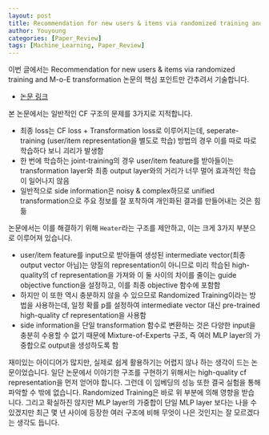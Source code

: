 ```yaml
---
layout: post
title: Recommendation for new users & items via randomized training and M-o-E transformation 요약 설명
author: Youyoung
categories: [Paper_Review]
tags: [Machine_Learning, Paper_Review]
---
```


이번 글에서는 Recommendation for new users & items via randomized training and M-o-E transformation
 논문의 핵심 포인트만 간추려서 기술합니다.  

- [논문 링크](https://dl.acm.org/doi/abs/10.1145/3397271.3401178)  

본 논문에서는 일반적인 CF 구조의 문제를 3가지로 지적합니다.  

- 최종 loss는 CF loss + Transformation loss로 이루어지는데, seperate-training (user/item representation을 별도로 학습) 방법의 경우 이를 따로 따로 학습하다 보니 괴리가 발생함  
- 한 번에 학습하는 joint-training의 경우 user/item feature를 받아들이는 transformation layer와 최종 output layer와의 거리가 너무 멀어 효과적인 학습이 일어나지 않음  
- 일반적으로 side information은 noisy & complex하므로 unified transformation으로 주요 정보를 잘 포착하여 개인화된 결과를 만들어내는 것은 힘듦  

논문에서는 이를 해결하기 위해 `Heater`라는 구조를 제안하고, 이는 크게 3가지 부분으로 이루어져 있습니다.  

- user/item feature를 input으로 받아들여 생성된 intermediate vector(최종 output vector 아님)는 양질의 representation이 아니므로 미리 학습된 high-quality의 cf representation을 가져와 이 둘 사이의 차이를 줄이는 guide objective function을 설정하고, 이를 최종 objective 함수에 포함함  
- 하지만 이 또한 역시 충분하지 않을 수 있으므로 Randomized Training이라는 방법을 사용하는데, 일정 확률 p를 설정하여 intermediate vector 대신 pre-trained high-quality cf representation을 사용함  
- side information을 단일 transformation 함수로 변환하는 것은 다양한 input을 충분히 수용할 수 없기 때문에 Mixture-of-Experts 구조, 즉 여러 MLP layer의 가중합으로 output을 생성하도록 함  

재미있는 아이디어가 많지만, 실제로 쉽게 활용하기는 어렵지 않나 하는 생각이 드는 논문이었습니다. 일단 논문에서 이야기한 구조를 구현하기 위해서는 high-quality cf representation을 먼저 얻어야 합니다. 그런데 이 임베딩의 성능 또한 결국 실험을 통해 파악할 수 밖에 없습니다. Randomized Training은 바로 위 부분에 의해 영향을 받습니다. 그리고 확실하진 않지만 MLP layer의 가중합이 단일 MLP layer 보다는 나을 수 있겠지만 최근 몇 년 사이에 등장한 여러 구조에 비해 무엇이 나은 것인지는 잘 모르겠다는 생각도 듭니다.  
